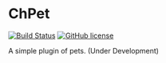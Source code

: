 # ChPet

[![Build Status](https://travis-ci.com/ChProgrammer/ChPet.svg?branch=main)](https://travis-ci.com/ChProgrammer/ChPet)
[![GitHub license](https://img.shields.io/github/license/ChProgrammer/ChWarps?style=flat-square)](https://github.com/ChProgrammer/ChPet/blob/master/LICENSE)

A simple plugin of pets. (Under Development)
